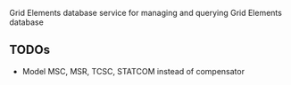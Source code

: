 Grid Elements database service for managing and querying Grid Elements database

## TODOs
* Model MSC, MSR, TCSC, STATCOM instead of compensator